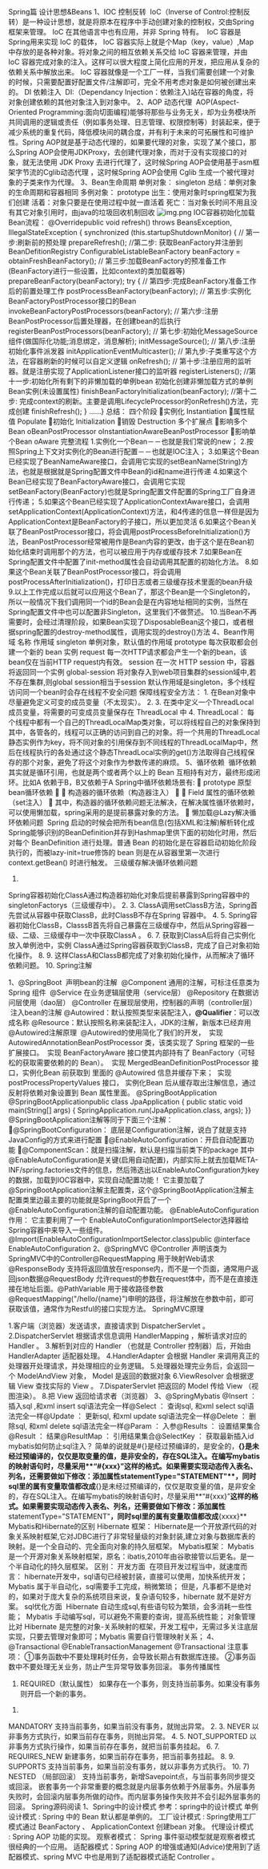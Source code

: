 Spring篇
设计思想&Beans
1、IOC 控制反转
​ IoC（Inverse of Control:控制反转）是⼀种设计思想，就是将原本在程序中⼿动创建对象的控制权，交由Spring框架来管理。 IoC 在其他语⾔中也有应⽤，并⾮ Spring 特有。
​ IoC 容器是 Spring⽤来实现 IoC 的载体， IoC 容器实际上就是个Map（key，value）,Map 中存放的是各种对象。将对象之间的相互依赖关系交给 IoC 容器来管理，并由 IoC 容器完成对象的注⼊。这样可以很⼤程度上简化应⽤的开发，把应⽤从复杂的依赖关系中解放出来。 IoC 容器就像是⼀个⼯⼚⼀样，当我们需要创建⼀个对象的时候，只需要配置好配置⽂件/注解即可，完全不⽤考虑对象是如何被创建出来的。
DI 依赖注入
​ DI:（Dependancy Injection：依赖注入)站在容器的角度，将对象创建依赖的其他对象注入到对象中。
2、AOP 动态代理
​ AOP(Aspect-Oriented Programming:⾯向切⾯编程)能够将那些与业务⽆关，却为业务模块所共同调⽤的逻辑或责任（例如事务处理、⽇志管理、权限控制等）封装起来，便于减少系统的重复代码，降低模块间的耦合度，并有利于未来的可拓展性和可维护性。
​ Spring AOP就是基于动态代理的，如果要代理的对象，实现了某个接⼝，那么Spring AOP会使⽤JDKProxy，去创建代理对象，⽽对于没有实现接⼝的对象，就⽆法使⽤ JDK Proxy 去进⾏代理了，这时候Spring AOP会使⽤基于asm框架字节流的Cglib动态代理 ，这时候Spring AOP会使⽤ Cglib ⽣成⼀个被代理对象的⼦类来作为代理。
3、Bean生命周期
单例对象： singleton
总结：单例对象的生命周期和容器相同
多例对象： prototype
出生：使用对象时spring框架为我们创建
活着：对象只要是在使用过程中就一直活着
死亡：当对象长时间不用且没有其它对象引用时，由java的垃圾回收机制回收
![img.png](img.png)
IOC容器初始化加载Bean流程：
@Overridepublic void refresh() throws BeansException, IllegalStateException { synchronized (this.startupShutdownMonitor) {  // 第一步:刷新前的预处理   prepareRefresh();  //第二步: 获取BeanFactory并注册到 BeanDefitionRegistry  ConfigurableListableBeanFactory beanFactory = obtainFreshBeanFactory();  // 第三步:加载BeanFactory的预准备工作(BeanFactory进行一些设置，比如context的类加载器等)  prepareBeanFactory(beanFactory);  try {    // 第四步:完成BeanFactory准备工作后的前置处理工作     postProcessBeanFactory(beanFactory);    // 第五步:实例化BeanFactoryPostProcessor接口的Bean     invokeBeanFactoryPostProcessors(beanFactory);    // 第六步:注册BeanPostProcessor后置处理器，在创建bean的后执行     registerBeanPostProcessors(beanFactory);    // 第七步:初始化MessageSource组件(做国际化功能;消息绑定，消息解析);     initMessageSource();    // 第八步:注册初始化事件派发器     initApplicationEventMulticaster();    // 第九步:子类重写这个方法，在容器刷新的时候可以自定义逻辑     onRefresh();    // 第十步:注册应用的监听器。就是注册实现了ApplicationListener接口的监听器    registerListeners();    //第十一步:初始化所有剩下的非懒加载的单例bean 初始化创建非懒加载方式的单例Bean实例(未设置属性)    finishBeanFactoryInitialization(beanFactory);    //第十二步: 完成context的刷新。主要是调用LifecycleProcessor的onRefresh()方法，完成创建    finishRefresh();    }  ……}
总结：
四个阶段
实例化 Instantiation
属性赋值 Populate
初始化 Initialization
销毁 Destruction
多个扩展点
影响多个Bean
oBeanPostProcessor
oInstantiationAwareBeanPostProcessor
影响单个Bean
oAware
完整流程
1.实例化一个Bean－－也就是我们常说的new；
2.按照Spring上下文对实例化的Bean进行配置－－也就是IOC注入；
3.如果这个Bean已经实现了BeanNameAware接口，会调用它实现的setBeanName(String)方法，也就是根据就是Spring配置文件中Bean的id和name进行传递
4.如果这个Bean已经实现了BeanFactoryAware接口，会调用它实现setBeanFactory(BeanFactory)也就是Spring配置文件配置的Spring工厂自身进行传递；
5.如果这个Bean已经实现了ApplicationContextAware接口，会调用setApplicationContext(ApplicationContext)方法，和4传递的信息一样但是因为ApplicationContext是BeanFactory的子接口，所以更加灵活
6.如果这个Bean关联了BeanPostProcessor接口，将会调用postProcessBeforeInitialization()方法，BeanPostProcessor经常被用作是Bean内容的更改，由于这个是在Bean初始化结束时调用那个的方法，也可以被应用于内存或缓存技术
7.如果Bean在Spring配置文件中配置了init-method属性会自动调用其配置的初始化方法。
8.如果这个Bean关联了BeanPostProcessor接口，将会调用postProcessAfterInitialization()，打印日志或者三级缓存技术里面的bean升级
9.以上工作完成以后就可以应用这个Bean了，那这个Bean是一个Singleton的，所以一般情况下我们调用同一个id的Bean会是在内容地址相同的实例，当然在Spring配置文件中也可以配置非Singleton，这里我们不做赘述。
10.当Bean不再需要时，会经过清理阶段，如果Bean实现了DisposableBean这个接口，或者根据spring配置的destroy-method属性，调用实现的destroy()方法
4、Bean作用域
名称	作用域
singleton	单例对象，默认值的作用域
prototype	每次获取都会创建⼀个新的 bean 实例
request	每⼀次HTTP请求都会产⽣⼀个新的bean，该bean仅在当前HTTP request内有效。
session	在一次 HTTP session 中，容器将返回同一个实例
global-session	将对象存入到web项目集群的session域中,若不存在集群,则global session相当于session
默认作用域是singleton，多个线程访问同一个bean时会存在线程不安全问题
保障线程安全方法：
1.
在Bean对象中尽量避免定义可变的成员变量（不太现实）。
2.
3.
在类中定义⼀个ThreadLocal成员变量，将需要的可变成员变量保存在 ThreadLocal 中
4.
ThreadLocal：
​ 每个线程中都有一个自己的ThreadLocalMap类对象，可以将线程自己的对象保持到其中，各管各的，线程可以正确的访问到自己的对象。
​ 将一个共用的ThreadLocal静态实例作为key，将不同对象的引用保存到不同线程的ThreadLocalMap中，然后在线程执行的各处通过这个静态ThreadLocal实例的get()方法取得自己线程保存的那个对象，避免了将这个对象作为参数传递的麻烦。
5、循环依赖
​ 循环依赖其实就是循环引用，也就是两个或者两个以上的 Bean 互相持有对方，最终形成闭环。比如A 依赖于B，B又依赖于A
Spring中循环依赖场景有:

prototype 原型 bean循环依赖


构造器的循环依赖（构造器注入）


Field 属性的循环依赖（set注入）

其中，构造器的循环依赖问题无法解决，在解决属性循环依赖时，可以使用懒加载，spring采用的是提前暴露对象的方法。

懒加载@Lazy解决循环依赖问题
​ Spring 启动的时候会把所有bean信息(包括XML和注解)解析转化成Spring能够识别的BeanDefinition并存到Hashmap里供下面的初始化时用，然后对每个 BeanDefinition 进行处理。普通 Bean 的初始化是在容器启动初始化阶段执行的，而被lazy-init=true修饰的 bean 则是在从容器里第一次进行context.getBean() 时进行触发。
三级缓存解决循环依赖问题

1.
Spring容器初始化ClassA通过构造器初始化对象后提前暴露到Spring容器中的singletonFactorys（三级缓存中）。
2.
3.
ClassA调用setClassB方法，Spring首先尝试从容器中获取ClassB，此时ClassB不存在Spring 容器中。
4.
5.
Spring容器初始化ClassB，ClasssB首先将自己暴露在三级缓存中，然后从Spring容器一级、二级、三级缓存中一次中获取ClassA 。
6.
7.
获取到ClassA后将自己实例化放入单例池中，实例 ClassA通过Spring容器获取到ClassB，完成了自己对象初始化操作。
8.
9.
这样ClassA和ClassB都完成了对象初始化操作，从而解决了循环依赖问题。
10.
Spring注解

1、@SpringBoot
​ 声明bean的注解
​ @Component 通⽤的注解，可标注任意类为 Spring 组件
​ @Service 在业务逻辑层使用（service层）
​ @Repository 在数据访问层使用（dao层）
​ @Controller 在展现层使用，控制器的声明（controller层）
​ 注入bean的注解
​ @Autowired：默认按照类型来装配注入，**@Qualifier**：可以改成名称
​ @Resource：默认按照名称来装配注入，JDK的注解，新版本已经弃用
@Autowired注解原理
​ @Autowired的使用简化了我们的开发，
​ 实现 AutowiredAnnotationBeanPostProcessor 类，该类实现了 Spring 框架的一些扩展接口。
​ 实现 BeanFactoryAware 接口使其内部持有了 BeanFactory（可轻松的获取需要依赖的的 Bean）。
​ 实现 MergedBeanDefinitionPostProcessor 接口，实例化Bean 前获取到 里面的 @Autowired 信息并缓存下来；
​ 实现 postProcessPropertyValues 接口， 实例化Bean 后从缓存取出注解信息，通过反射将依赖对象设置到 Bean 属性里面。
@SpringBootApplication
@SpringBootApplicationpublic class JpaApplication {    public static void main(String[] args) {        SpringApplication.run(JpaApplication.class, args);    }}
@SpringBootApplication注解等同于下面三个注解：
@SpringBootConfiguration： 底层是Configuration注解，说白了就是支持JavaConfig的方式来进行配置
@EnableAutoConfiguration：开启自动配置功能
@ComponentScan：就是扫描注解，默认是扫描当前类下的package
其中@EnableAutoConfiguration是关键(启用自动配置)，内部实际上就去加载META-INF/spring.factories文件的信息，然后筛选出以EnableAutoConfiguration为key的数据，加载到IOC容器中，实现自动配置功能！
它主要加载了@SpringBootApplication注解主配置类，这个@SpringBootApplication注解主配置类里边最主要的功能就是SpringBoot开启了一个@EnableAutoConfiguration注解的自动配置功能。
@EnableAutoConfiguration作用：
它主要利用了一个
EnableAutoConfigurationImportSelector选择器给Spring容器中来导入一些组件。
@Import(EnableAutoConfigurationImportSelector.class)public @interface EnableAutoConfiguration
2、@SpringMVC
@Controller 声明该类为SpringMVC中的Controller@RequestMapping 用于映射Web请求@ResponseBody 支持将返回值放在response内，而不是一个页面，通常用户返回json数据@RequestBody 允许request的参数在request体中，而不是在直接连接在地址后面。@PathVariable 用于接收路径参数@RequestMapping("/hello/{name}")申明的路径，将注解放在参数中前，即可获取该值，通常作为Restful的接口实现方法。
SpringMVC原理

1.客户端（浏览器）发送请求，直接请求到 DispatcherServlet 。
2.DispatcherServlet 根据请求信息调⽤ HandlerMapping ，解析请求对应的 Handler 。
3.解析到对应的 Handler （也就是 Controller 控制器）后，开始由HandlerAdapter 适配器处理。
4.HandlerAdapter 会根据 Handler 来调⽤真正的处理器开处理请求，并处理相应的业务逻辑。
5.处理器处理完业务后，会返回⼀个 ModelAndView 对象， Model 是返回的数据对象
6.ViewResolver 会根据逻辑 View 查找实际的 View 。
7.DispaterServlet 把返回的 Model 传给 View （视图渲染）。
8.把 View 返回给请求者（浏览器）
3、@SpringMybatis
@Insert ： 插入sql ,和xml insert sql语法完全一样@Select ： 查询sql, 和xml select sql语法完全一样@Update ： 更新sql, 和xml update sql语法完全一样@Delete ： 删除sql, 和xml delete sql语法完全一样@Param ： 入参@Results ： 设置结果集合@Result ： 结果@ResultMap ： 引用结果集合@SelectKey ： 获取最新插入id
mybatis如何防止sql注入？
​ 简单的说就是#{}是经过预编译的，是安全的，****{}是未经过预编译的，仅仅是取变量的值，是非安全的，存在SQL注入。在编写mybatis的映射语句时，尽量采用**“#{xxx}”**这样的格式。如果需要实现动态传入表名、列名，还需要做如下修改：添加属性**statementType="STATEMENT"**，同时sql里的属有变量取值都改成****{}是未经过预编译的，仅仅是取变量的值，是非安全的，存在SQL注入。在编写mybatis的映射语句时，尽量采用**“#{xxx}”**这样的格式。如果需要实现动态传入表名、列名，还需要做如下修改：添加属性**statementType="STATEMENT"**，同时sql里的属有变量取值都改成**{xxxx}**
Mybatis和Hibernate的区别
Hibernate 框架：
​ Hibernate是一个开放源代码的对象关系映射框架,它对JDBC进行了非常轻量级的对象封装,建立对象与数据库表的映射。是一个全自动的、完全面向对象的持久层框架。
Mybatis框架：
​ Mybatis是一个开源对象关系映射框架，原名：ibatis,2010年由谷歌接管以后更名。是一个半自动化的持久层框架。
区别：
开发方面
​ 在项目开发过程当中，就速度而言：
​ hibernate开发中，sql语句已经被封装，直接可以使用，加快系统开发；
​ Mybatis 属于半自动化，sql需要手工完成，稍微繁琐；
​ 但是，凡事都不是绝对的，如果对于庞大复杂的系统项目来说，复杂语句较多，hibernate 就不是好方案。
sql优化方面
​ Hibernate 自动生成sql,有些语句较为繁琐，会多消耗一些性能；
​ Mybatis 手动编写sql，可以避免不需要的查询，提高系统性能；
对象管理比对
​ Hibernate 是完整的对象-关系映射的框架，开发工程中，无需过多关注底层实现，只要去管理对象即可；
​ Mybatis 需要自行管理映射关系；
4、@Transactional
@EnableTransactionManagement @Transactional
注意事项：
​ ①事务函数中不要处理耗时任务，会导致长期占有数据库连接。
​ ②事务函数中不要处理无关业务，防止产生异常导致事务回滚。
事务传播属性
1) REQUIRED（默认属性） 如果存在一个事务，则支持当前事务。如果没有事务则开启一个新的事务。
1.
MANDATORY 支持当前事务，如果当前没有事务，就抛出异常。
2.
3.
NEVER 以非事务方式执行，如果当前存在事务，则抛出异常。
4.
5.
NOT_SUPPORTED 以非事务方式执行操作，如果当前存在事务，就把当前事务挂起。
6.
7.
REQUIRES_NEW 新建事务，如果当前存在事务，把当前事务挂起。
8.
9.
SUPPORTS 支持当前事务，如果当前没有事务，就以非事务方式执行。
10.
7) NESTED （局部回滚） 支持当前事务，新增Savepoint点，与当前事务同步提交或回滚。 嵌套事务一个非常重要的概念就是内层事务依赖于外层事务。外层事务失败时，会回滚内层事务所做的动作。而内层事务操作失败并不会引起外层事务的回滚。
   Spring源码阅读
   1、Spring中的设计模式
   参考：spring中的设计模式
   单例设计模式 : Spring 中的 Bean 默认都是单例的。
   ⼯⼚设计模式 : Spring使⽤⼯⼚模式通过 BeanFactory 、 ApplicationContext 创建bean 对象。
   代理设计模式 : Spring AOP 功能的实现。
   观察者模式： Spring 事件驱动模型就是观察者模式很经典的⼀个应⽤。
   适配器模式：Spring AOP 的增强或通知(Advice)使⽤到了适配器模式、spring MVC 中也是⽤到了适配器模式适配 Controller 。